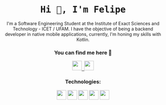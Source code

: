 <h1 align="center"> <samp> Hi 👋, I'm Felipe<br/> </h1>
    
<p align="center">
    I'm a Software Engineering Student at the Institute of Exact Sciences and Technology - ICET / UFAM. I have the objective of being a backend developer in native mobile applications, currently, I'm honing my skills with Kotlin.
</p>
<!--
<img align='right' src="https://raw.githubusercontent.com/assuncaofelipe/assuncaofelipe/main/images/capas/capa2.png" width="360">
-->
<h3 align="center"> You can find me here 🔎</h3> 
<p align="center"> <samp>
    <a href="https://www.linkedin.com/in/assuncao-felipe/" target="_blank">
        <img src="https://img.shields.io/badge/linkedin-%230077B5.svg?&style=for-the-badge&logo=linkedin&logoColor=white" height="30"/>
    </a>
    <a href="https://www.instagram.com/diceloss/" target="_blank">
        <img src = "https://img.shields.io/badge/instagram-%23E4405F.svg?&style=for-the-badge&logo=instagram&logoColor=white" height="30"/>
    </a>
</p>

<h3 align="center"> Technologies: </h3>  
<p align="center">
  <img src="https://img.shields.io/badge/Python-3766AB?style=flat-square&logo=Python&logoColor=white" height="30"/></a> 
  <img src="https://img.shields.io/badge/C-A8B9CC?style=flat-square&logo=C&logoColor=white" height="30"/></a>
  <img src="https://img.shields.io/badge/Java-E4405F?style=flat-square&logo=Java&logoColor=white" height="30"/></a> 
  <img src="https://img.shields.io/badge/Kotlin-0095D5?style=flat-square&logo=kotlin&logoColor=white" height="30"/>
  <img src="https://img.shields.io/badge/Android-3DDC84?style=flat-square&logo=android&logoColor=white" height="30"/>
  
 <!-- <img src="https://img.shields.io/badge/Django-092E20?style=flat-square&logo=Django&logoColor=white" height="30"/></a>
  <img src="https://img.shields.io/badge/HTML-E34F26?style=flat-square&logo=html5&logoColor=white" height="30"/>
  <img src="https://img.shields.io/badge/CSS-1572B6?style=flat-square&logo=css3&logoColor=white" height="30"/> -->
</p>
